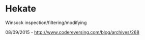 # Hekate

Winsock inspection/filtering/modifying

08/09/2015 - http://www.codereversing.com/blog/archives/268
